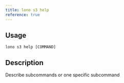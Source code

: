 ```yaml
---
title: lono s3 help
reference: true
---
```


## Usage

    lono s3 help [COMMAND]

## Description

Describe subcommands or one specific subcommand
